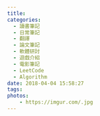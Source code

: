 ```yaml
---
title: 
categories:
  - 讀書筆記
  - 日常筆記
  - 翻譯
  - 論文筆記
  - 軟體研討
  - 遊戲介紹
  - 電影筆記
  - LeetCode
  - Algorithm
date: 2018-04-04 15:58:27
tags:
photos: 
    - https://imgur.com/.jpg
---
```


